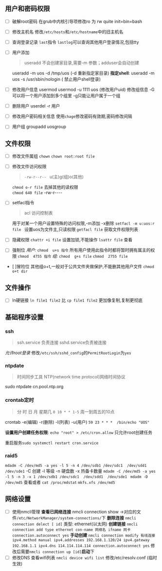 ## 用户和密码权限
- [ ] 破解root密码
	在grub中内核引导项修改ro 为 rw quite init=bin=bash
- [ ] 修改主机名
	修改`/etc/hosts`和`/etc/hostname`中的旧主机名 
- [ ] 查询登录记录 `last`指令  `lastlog`可以查询其他用户登录情况,包括tty
- [ ] 用户添加
	>useradd 不会创建家目录,需要-m 参数；adduser会自动创建
	
	useradd -m uos -d /tmp/uos (-d 重新指定家目录)
	**指定shell**: useradd -m uos -s /usr/sbin/nologin ( 禁止用户shell登录)   
- [ ] 修改用户信息
	usermod 
	usermod -u 1111 uos (修改用户uid)
	修改组信息 -G 可以将一个用户添加到多个组里 -g只能让用户属于一个组
- [ ] 删除用户
	userdel -r 用户 
- [ ] 修改用户密码相关信息
	使用`chage`修改密码有效期,密码修改间隔
- [ ] 用户组
	groupadd uosgroup

## 文件权限
- [ ] 修改文件属组
	`chown`
	`chown root:root file`
- [ ] 修改文件访问权限
	>  `-rw-r--r-- ` u(主)g(组)o(其他)

	`chmod o-r file` 去掉其他的读权限  
	`chmod 640 file` -rw-r----
- [ ] setfacl指令 
	> acl 访问控制表 

	用于对某一个用户设置特殊的访问权限,-m添加 -x删除
	`setfacl -m u:uos:r file ` 设置uos为文件主,只读权限
	`getfacl file` 获取文件权限列表
- [ ] 隐藏权限
	`chattr +i file` 设置加锁,不能操作
	`lsattr file` 查看
- [ ] 强制位
	*用户:*
	`chmod  u+s 指令` 所有用户使用此指令时都将暂时拥有属主的权限
	`chmod  4755 指令`
	*组:*
	`chmod  g+s file` 
	`chmod  2755 file`
- [ ]冒险位
	其他组o+t,一般对于公共文件夹做保护,不能删其他用户文件
	`chmod o+t dir`

## 文件操作
- [ ] ln硬链接
	`ln file1 file2` 比 `cp file1 file2` 更加像复制,复制更彻底

## 基础程序设置
### ssh
>ssh.service 负责连接 sshd.service负责被连接

*允许root登录*
修改`/etc/ssh/sshd_config`的`PermitRootLogin`为`yes` 

### ntpdate
>时间同步工具 NTP(network time protocol)网络时间协议

sudo ntpdate cn.pool.ntp.org

### crontab定时
> 分 时 日 月 星期几   `0 10 * * 1-5` 周一到周五的10点

crontab -e(编辑) -r(删除) -l(列表) -u(用户)
`59 23 * * *  /bin/echo "UOS"`

**设置用户创建任务权限**: `echo "root" > /etc/cron.allow` 只允许root创建任务

重启服务`sudo systemctl restart cron.service` 

### raid5
`mdadm -C /dev/md5 -a yes -l 5 -n 4 /dev/sdb1 /dev/sdc1  /dev/sdd1  /dev/sde1`
-C 创建 -l 等级 -n 硬盘数  -x 热备卡数量
`mdadm -C /dev/md5 -a yes -l 5 -n 3 -x 1 /dev/sdb1 /dev/sdc1  /dev/sdd1  /dev/sde1 `
	`mdadm -D /dev/md5` 查看或者 `cat /proc/mdstat`
	`mkfs.xfs /dev/md5`
	 


## 网络设置
- [ ] 使用nmcli管理
	**查看已网络连接** nmcli connection show ->对应的文件`/etc/NetworkManager/system-connections/`下
	**删除连接** `nmcli connection delect [ id]`
类型: ethernet(以太网)
	**创建链接** `nmcli connection add type ethernet con-name 网络名 ifname 网卡 connection.autoconnect yes`
	**手动创建** `nmcli connection modify 有线连接 ipv4.method manual ipv4.addresses 192.168.1.120/24 ipv4.gateway 192.168.1.1 ipv4.dns 114.114.114.114 connection.autoconnect yes`
	修改后需要`nmcli connection up [id]`**启动**下
- [ ] 修改DNS
	查看wifi列表 `nmcli device wifi list`
	修改/etc/resolv.conf (临时生效)
